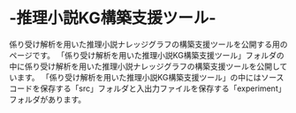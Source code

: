 # -推理小説KG構築支援ツール-
係り受け解析を用いた推理小説ナレッジグラフの構築支援ツールを公開する用のページです。
「係り受け解析を用いた推理小説KG構築支援ツール」フォルダの中に係り受け解析を用いた推理小説ナレッジグラフの構築支援ツールを公開しています。
「係り受け解析を用いた推理小説KG構築支援ツール」の中にはソースコードを保存する「src」フォルダと入出力ファイルを保存する「experiment」フォルダがあります。
